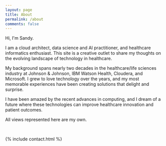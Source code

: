 ```yaml
---
layout: page
title: About
permalink: /about
comments: false
---
```


<div class="row justify-content-between">
<div class="col-md-8 pr-5">

<p>Hi, I'm Sandy.</p>
  
<p>I am a cloud architect, data science and AI practitioner, and healthcare informatics enthusiast.  This site is a creative outlet to share my thoughts on the evolving landscape of technology in healthcare.</p>

<p>My background spans nearly two decades in the healthcare/life sciences industry at Johnson & Johnson, IBM Watson Health, Cloudera, and Microsoft.  I grew to love technology over the years, and my most memorable experiences have been creating solutions that delight and surprise.</p> 

<p>I have been amazed by the recent advances in computing, and I dream of a future where these technologies can improve healthcare innovation and patient outcomes.</p> 

<p>All views represented here are my own.</p>

<br />

{% include contact.html %}

</div>

<div class="col-md-4">

<div class="sticky-top sticky-top-80">

<!--
<h5>Buy me a coffee</h5>

<p>Thank you for your support! Your donation helps me to maintain and improve <a target="_blank" href="https://github.com/wowthemesnet/mediumish-theme-jekyll">Mediumish <i class="fab fa-github"></i></a>.</p>

<a target="_blank" href="https://www.wowthemes.net/donate/" class="btn btn-danger">Buy me a coffee</a> <a target="_blank" href="https://bootstrapstarter.com/bootstrap-templates/template-mediumish-bootstrap-jekyll/" class="btn btn-warning">Documentation</a>
-->
</div>
</div>
</div>
